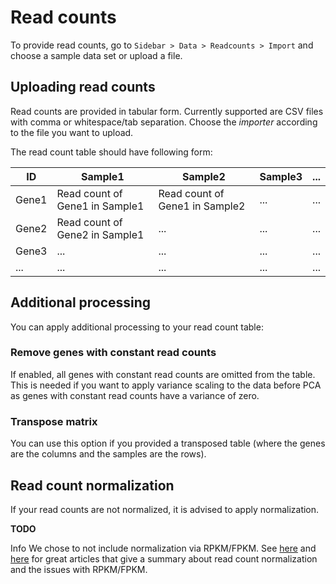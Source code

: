 # Read counts

To provide read counts, go to `Sidebar > Data > Readcounts > Import` and choose
a sample data set or upload a file.

## Uploading read counts

Read counts are provided in tabular form. Currently supported are CSV files with comma or whitespace/tab separation.
Choose the *importer* according to the file you want to upload.

The read count table should have following form:

| ID    | Sample1                       | Sample2                       | Sample3 | ... |
|-------|-----------------------------|-----------------------------|-------|-----|
| Gene1 | Read count of Gene1 in Sample1 | Read count of Gene1 in Sample2 | ...   | ... |
| Gene2 | Read count of Gene2 in Sample1 | ...                         | ...   | ... |
| Gene3 | ...                         | ...                         | ...   | ... |
| ...   | ...                         | ...                         | ...   | ... |

## Additional processing

You can apply additional processing to your read count table:

### Remove genes with constant read counts

If enabled, all genes with constant read counts are omitted from the table.
This is needed if you want to apply variance scaling to the data before PCA as
genes with constant read counts have a variance of zero.

### Transpose matrix

You can use this option if you provided a transposed table (where the genes are the columns
  and the samples are the rows).

## Read count normalization

If your read counts are not normalized, it is advised to apply normalization.

**TODO**

<div class="well help-box">
<label>Info</label>  We chose to not include normalization via RPKM/FPKM. See <a href="http://www.rna-seqblog.com/rpkm-fpkm-and-tpm-clearly-explained/">here</a> and <a href="http://blog.nextgenetics.net/?e=51">here</a> for great articles that give a summary about read count normalization and the issues with RPKM/FPKM.
</div>
